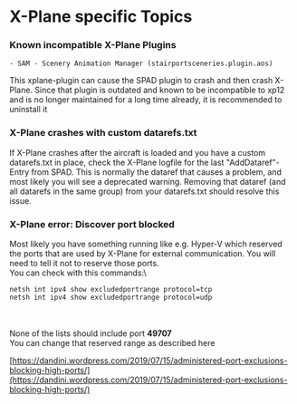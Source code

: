 # X-Plane specific Topics



### Known incompatible X-Plane Plugins

```
- SAM - Scenery Animation Manager (stairportsceneries.plugin.aos)
```

This xplane-plugin can cause the SPAD plugin to crash and then crash X-Plane. Since that plugin is outdated and known to be incompatible to xp12 and is no longer maintained for a long time already, it is recommended to uninstall it

### X-Plane crashes with custom datarefs.txt

If X-Plane crashes after the aircraft is loaded and you have a custom datarefs.txt in place, check the X-Plane logfile for the last "AddDataref"-Entry from SPAD. This is normally the dataref that causes a problem, and most likely you will see a deprecated warning. Removing that dataref (and all datarefs in the same group) from your datarefs.txt should resolve this issue.



### X-Plane error: Discover port blocked

Most likely you have something running like e.g. Hyper-V which reserved the ports that are used by X-Plane for external communication. You will need to tell it not to reserve those ports.\
You can check with this commands:\


```
netsh int ipv4 show excludedportrange protocol=tcp
netsh int ipv4 show excludedportrange protocol=udp
```

\
\
None of the lists should include port **49707**\
You can change that reserved range as described here

[https://dandini.wordpress.com/2019/07/15/administered-port-exclusions-blocking-high-ports/](https://dandini.wordpress.com/2019/07/15/administered-port-exclusions-blocking-high-ports/)
